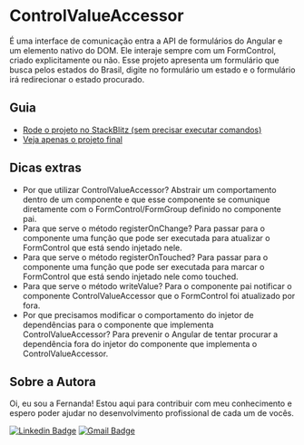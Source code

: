 # ControlValueAccessor
É uma interface de comunicação entra a API de formulários do Angular e um elemento nativo do DOM. Ele interaje sempre com um FormControl, criado explicitamente ou não. Esse projeto apresenta um formulário que busca pelos estados do Brasil, digite no formulário um estado e o formulário irá redirecionar o estado procurado.

## Guia
- <a href="https://stackblitz.com/edit/fernanda-maki-hirose-control-value-accessor">Rode o projeto no StackBlitz (sem precisar executar comandos)</a>
- <a href="https://fernanda-maki-hirose-control-value-accessor.stackblitz.io">Veja apenas o projeto final</a>

## Dicas extras
- Por que utilizar ControlValueAccessor? Abstrair um comportamento dentro de um componente e que esse componente se comunique diretamente com o FormControl/FormGroup definido no componente pai.
- Para que serve o método registerOnChange? Para passar para o componente uma função que pode ser executada para atualizar o FormControl que está sendo injetado nele. 
- Para que serve o método registerOnTouched? Para passar para o componente uma função que pode ser executada para marcar o FormControl que está sendo injetado nele como touched. 
- Para que serve o método writeValue? Para o componente pai notificar o componente ControlValueAccessor que o FormControl foi atualizado por fora.
- Por que precisamos modificar o comportamento do injetor de dependências para o componente que implementa ControlValueAccessor? Para prevenir o Angular de tentar procurar a dependência fora do injetor do componente que implementa o ControlValueAccessor. 

## Sobre a Autora
Oi, eu sou a Fernanda! Estou aqui para contribuir com meu conhecimento e espero poder ajudar no desenvolvimento profissional de cada um de vocês.

[![Linkedin Badge](https://img.shields.io/badge/-Fernanda_Maki_Hirose-blue?style=flat-square&logo=Linkedin&logoColor=white&link=https://www.linkedin.com/in/fernanda-maki-hirose-801117208/)](https://www.linkedin.com/in/fernanda-maki-hirose-801117208/)  [![Gmail Badge](https://img.shields.io/badge/-femahi2020@gmail.com-c14438?style=flat-square&logo=Gmail&logoColor=white&link=mailto:femahi2020@gmail.com)](mailto:femahi2020@gmail.com)

